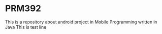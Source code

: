# PRM392
This is a repository about android project in Mobile Programming written in Java
This is test line

